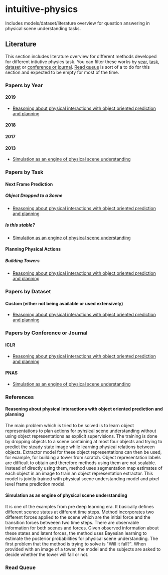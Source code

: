 # intuitive-physics
Includes models/dataset/literature overview for question answering in physical scene understanding tasks.

## Literature

This section includes literature overview for different methods developed for different intiutive physics task. You can filter these works by [year](#papers-by-year), [task](#papers-by-task), [dataset](#papers-by-dataset) or [conference or journal](#papers-by-conference-or-journal). [Read queue](#read-queue) is sort of a to do for this section and expected to be empty for most of the time.

### Papers by Year

#### 2019

- [Reasoning about physical interactions with object oriented prediction and planning](#reasoning-about-physical-interactions-with-object-oriented-prediction-and-planning)

#### 2018

#### 2017

#### 2013

- [Simulation as an engine of physical scene understanding](#simulation-as-an-engine-of-physical-scene-understanding)

### Papers by Task

#### Next Frame Prediction

##### Object Dropped to a Scene

- [Reasoning about physical interactions with object oriented prediction and planning](#reasoning-about-physical-interactions-with-object-oriented-prediction-and-planning)

##### Is this stable?

- [Simulation as an engine of physical scene understanding](#simulation-as-an-engine-of-physical-scene-understanding)

#### Planning Physical Actions

##### Building Towers

- [Reasoning about physical interactions with object oriented prediction and planning](#reasoning-about-physical-interactions-with-object-oriented-prediction-and-planning)

### Papers by Dataset

#### Custom (either not being available or used extensively)

- [Reasoning about physical interactions with object oriented prediction and planning](#reasoning-about-physical-interactions-with-object-oriented-prediction-and-planning)

### Papers by Conference or Journal

#### ICLR

- [Reasoning about physical interactions with object oriented prediction and planning](#reasoning-about-physical-interactions-with-object-oriented-prediction-and-planning)

#### PNAS

- [Simulation as an engine of physical scene understanding](#simulation-as-an-engine-of-physical-scene-understanding)

### References

#### Reasoning about physical interactions with object oriented prediction and planning

The main problem which is tried to be solved is to learn object representations to plan actions for pyhsical scene understanding without using object representations as explicit supervisions. The training is done by dropping objects to a scene containing at most four objects and trying to predict the steady state image while learning physical relations between objects. Extractor model for these object representations can then be used, for example, for building a tower from scratch. Object representation labels are difficult to obtain and therefore methods using them are not scalable. Instead of directly using them, method uses segmentation map estimates of each object in an image to train an object representation extractor. This model is jointly trained with physical scene understanding model and pixel level frame prediction model.

#### Simulation as an engine of physical scene understanding

It is one of the examples from pre deep learning era. It basically defines different scence states at different time steps. Method incorporates two different forces applied to the scene which are the initial force and the transition forces betweeen two time steps. There are observable information for both scenes and forces. Given observed information about these states and latent forces, the method uses Bayesian learning to estimate the posterior probabilities for physical scene understanding. The first problem that the method is trying to solve is "Will it fall?". When provided with an image of a tower, the model and the subjects are asked to decide whether the tower will fall or not. 

### Read Queue


